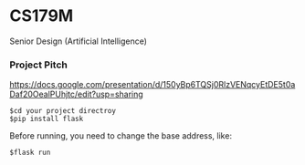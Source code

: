 # CS179M
Senior Design (Artificial Intelligence)
### Project Pitch 
https://docs.google.com/presentation/d/150yBp6TQSj0RlzVENqcyEtDE5t0aDaf20OealPUhjtc/edit?usp=sharing

```
$cd your project directroy
$pip install flask
```
Before running, you need to change the base address,
like: 
```
$flask run
```

